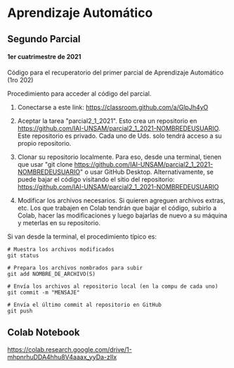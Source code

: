 # Aprendizaje Automático
## Segundo Parcial
#### __1er cuatrimestre de 2021__

Código para el recuperatorio del primer parcial de Aprendizaje Automático (1ro 202)

Procedimiento para acceder al código del parcial.

1. Conectarse a este link: https://classroom.github.com/a/GlpJh4yO

2. Aceptar la tarea "parcial2_1_2021". Esto crea un repositorio en https://github.com/IAI-UNSAM/parcial2_1_2021-NOMBREDEUSUARIO. Este repositorio es privado. Cada uno de Uds. solo tendrá acceso a su propio repositorio.

3. Clonar su repositorio localmente. Para eso, desde una terminal, tienen que usar "git clone https://github.com/IAI-UNSAM/parcial2_1_2021-NOMBREDEUSUARIO" o usar GitHub Desktop. Alternativamente, se puede bajar el código visitando el sitio del repositorio: https://github.com/IAI-UNSAM/parcial2_1_2021-NOMBREDEUSUARIO

4. Modificar los archivos necesarios. Si quieren agreguen archivos extras, etc. Los que trabajen en Colab tendrán que bajar el código, subirlo a Colab, hacer las modificaciones y luego bajarlas de nuevo a su máquina y meterlas en su repositorio.

Si van desde la terminal, el procedimiento típico es:

```
# Muestra los archivos modificados
git status
```

```
# Prepara los archivos nombrados para subir
git add NOMBRE_DE_ARCHIVO(S)
```

```
# Envía los archivos al repositorio local (en la compu de cada uno)
git commit -m "MENSAJE"
```

```
# Envía el último commit al repositorio en GitHub
git push
```

## Colab Notebook

https://colab.research.google.com/drive/1-mhpnrhuDDA4hhu8V4aaax_yyDa-zIlx
